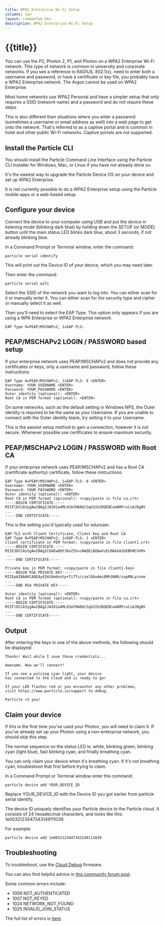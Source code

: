 ```yaml
---
title: WPA2 Enterprise Wi-Fi Setup
columns: two
layout: commonTwo.hbs
description: WPA2 Enterprise Wi-Fi Setup
---
```


# {{title}}

You can use the P2, Photon 2, P1, and Photon on a WPA2 Enterprise Wi-Fi network. This type of network is common in university and corporate networks. If you see a reference to RADIUS, 802.1(x), need to enter both a username and password, or have a certificate or key file, you probably have a WPA2 Enterprise network. The Argon cannot be used on WPA2 Enterprise.

Most home networks use WPA2 Personal and have a simpler setup that only requires a SSID (network name) and a password and do not require these steps.

This is also different than situations where you enter a password (sometimes a username or email address as well) into a web page to get onto the network. That's referred to as a captive portal and is common in hotel and other public Wi-Fi networks. Captive portals are not supported.

## Install the Particle CLI

You should install the Particle Command Line Interface using the Particle CLI Installer for Windows, Mac, or Linux if you have not already done so.

It's the easiest way to upgrade the Particle Device OS on your device and set up WPA2 Enterprise.

It is not currently possible to do a WPA2 Enterprise setup using the Particle mobile apps or a web-based setup.


## Configure your device

Connect the device to your computer using USB and put the device in listening mode (blinking dark blue) by holding down the SETUP (or MODE) button until the main status LED blinks dark blue, about 3 seconds, if not already blinking blue.

In a Command Prompt or Terminal window, enter the command:

```
particle serial identify
```

This will print out the Device ID of your device, which you may need later.

Then enter the command:

```
particle serial wifi
```

Select the SSID of the network you want to log into. You can either scan for it or manually enter it. You can either scan for the security type and cipher or manually select it as well.

Then you'll need to select the EAP Type. This option only appears if you are using a WPA Enterprise or WPA2 Enterprise network.

```
EAP Type 0=PEAP/MSCHAPv2, 1=EAP-TLS:
```

## PEAP/MSCHAPv2 LOGIN / PASSWORD based setup

If your enterprise network uses PEAP/MSCHAPv2 and does not provide any certificates or keys, only a username and password, follow these instructions:

```
EAP Type 0=PEAP/MSCHAPv2, 1=EAP-TLS: 0 <ENTER>
Username: YOUR_USERNAME <ENTER>
Password: YOUR_PASSWORD <ENTER>
Outer identity (optional): <ENTER>
Root CA in PEM format (optional): <ENTER>
```

On some networks, such as the default setting in Windows NPS, the Outer identity is required to be the same as your Username. If you are unable to connect with the Outer identity blank, try setting it to your Username.

This is the easiest setup method to gain a connection, however it is not secure. Whenever possible use certificates to ensure maximum security.

## PEAP/MSCHAPv2 LOGIN / PASSWORD with Root CA

If your enterprise network uses PEAP/MSCHAPv2 and has a Root CA (certificate authority) certificate, follow these instructions:

```
EAP Type 0=PEAP/MSCHAPv2, 1=EAP-TLS: 0 <ENTER>
Username: YOUR_USERNAME <ENTER>
Password: YOUR_PASSWORD <ENTER>
Outer identity (optional): <ENTER>
Root CA in PEM format (optional): <copy/paste in file ca.crt> 
-----BEGIN CERTIFICATE-----
MIIFlDCCA3ygAwIBAgIJAI01a4ML65mlMA0GCSqGSIb3DQEBCwUAMFcxCzAJBgNV
...
-----END CERTIFICATE-----
```

This is the setting you'd typically used for eduroam.

```
EAP-TLS with Client Certificate, Client Key and Root CA
EAP Type 0=PEAP/MSCHAPv2, 1=EAP-TLS: 1 <ENTER>
Client certificate in PEM format: <copy/paste in file client1.crt>
-----BEGIN CERTIFICATE-----
MIIE3DCCAsSgAwIBAgICEAEwDQYJKoZIhvcNAQELBQAwVzELMAkGA1UEBhMCVVMx
...
-----END CERTIFICATE-----

Private key in PEM format: <copy/paste in file client1.key>
-----BEGIN RSA PRIVATE KEY-----
MIIEpAIBAAKCAQEAy42H10w6nntp+Ti7Ts/czel8Gw4mz8Mh3N0R/sapRNLyznom
...
-----END RSA PRIVATE KEY-----

Outer identity (optional): <ENTER>
Root CA in PEM format (optional): <copy/paste in file ca.crt>
-----BEGIN CERTIFICATE-----
MIIFlDCCA3ygAwIBAgIJAI01a4ML65mlMA0GCSqGSIb3DQEBCwUAMFcxCzAJBgNV
...
-----END CERTIFICATE-----
```

## Output

After entering the keys in one of the above methods, the following should be displayed:

```
Thanks! Wait while I save those credentials...

Awesome. Now we'll connect!

If you see a pulsing cyan light, your device
has connected to the Cloud and is ready to go!

If your LED flashes red or you encounter any other problems,
visit https://www.particle.io/support to debug.

Particle <3 you!
```

## Claim your device

If this is the first time you've used your Photon, you will need to claim it. If you've already set up your Photon using a non-enterprise network, you should skip this step.

The normal sequence on the status LED is: white, blinking green, blinking cyan (light blue), fast blinking cyan, and finally breathing cyan.

You can only claim your device when it's breathing cyan. If it's not breathing cyan, troubleshoot that first before trying to claim.

In a Command Prompt or Terminal window enter the command:

```
particle device add YOUR_DEVICE_ID
```

Replace YOUR_DEVICE_ID with the Device ID you got earlier from particle serial identify.

The device ID uniquely identifies your Particle device to the Particle cloud. It consists of 24 hexadecimal characters, and looks like this: 1e0032123447343149111039.

For example:

```
particle device add 1e0032123447343149111039
```

## Troubleshooting

To troubleshoot, use the [Cloud Debug](/troubleshooting/connectivity/cloud-debug/) firmware. 

You can also find helpful advice in [this community forum post](https://community.particle.io/t/setting-up-photon-p1-on-wpa-enterprise-0-7-0/34167).

Some common errors include:

- 1006 NOT_AUTHENTICATED
- 1007 NOT_KEYED
- 1024 NETWORK_NOT_FOUND
- 1025 INVALID_JOIN_STATUS

The full list of errors is [here](https://github.com/particle-iot/device-os/blob/release/v2.x/hal/src/photon/wiced/WWD/include/wwd_constants.h#L463).